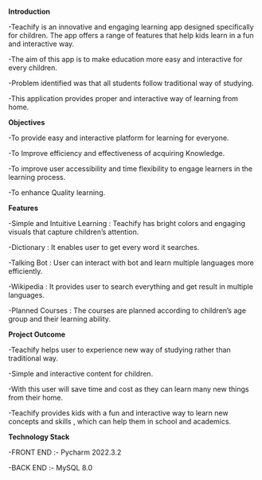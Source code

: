 **Introduction**

-Teachify is an innovative and engaging learning app designed specifically for children. The app offers a range of features that help kids learn in a fun and interactive way.

-The aim of this app is to make education more easy and interactive for every children.

-Problem identified was that all students follow traditional way of studying.

-This application provides proper and interactive way of learning from home.


**Objectives**

-To provide easy and interactive platform for learning for everyone.

-To Improve efficiency and effectiveness of acquiring Knowledge.

-To improve user accessibility and time flexibility to engage learners in the learning process.

-To enhance Quality learning.


**Features**

-Simple and Intuitive Learning : Teachify has bright colors and engaging visuals that capture children’s attention.

-Dictionary : It enables user to get every word it searches.

-Talking Bot : User can interact with bot and learn multiple languages more efficiently.

-Wikipedia : It provides user to search everything and get result in multiple languages.

-Planned Courses : The courses are planned according to children’s age group and their learning ability.


**Project Outcome** 

-Teachify helps user to experience new way of studying rather than traditional way.

-Simple and interactive content for children.

-With this user will save time and cost as they can learn many new things from their home.

-Teachify provides kids with a fun and interactive way to learn new concepts and skills , which can help them in school and academics.


**Technology Stack**

-FRONT END :- Pycharm 2022.3.2                 

-BACK END :-  MySQL 8.0
                              






